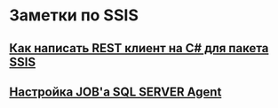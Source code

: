 # Заметки по SSIS  
## [Как написать REST клиент на C# для пакета SSIS](./API_Client/API_Client.md)  
## [Настройка JOB'а SQL SERVER Agent](./Setting_SQL_Server_Agent_JOB/Setting_JOB.md)  
